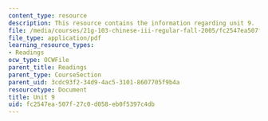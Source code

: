 ```yaml
---
content_type: resource
description: This resource contains the information regarding unit 9.
file: /media/courses/21g-103-chinese-iii-regular-fall-2005/fc2547ea507f27c0d058eb0f5397c4db_MIT21G_103F05_unit9.pdf
file_type: application/pdf
learning_resource_types:
- Readings
ocw_type: OCWFile
parent_title: Readings
parent_type: CourseSection
parent_uid: 3cdc93f2-34d9-4ac5-3101-8607705f9b4a
resourcetype: Document
title: Unit 9
uid: fc2547ea-507f-27c0-d058-eb0f5397c4db
---
```

